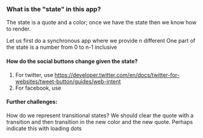 ### What is the "state" in this app?

The state is a quote and a color; once we have the state then we know how to render.

Let us first do a synchronous app where we provide n different 
One part of the state is a number from 0 to n-1 inclusive

#### How do the social buttons change given the state?
1. For twitter, use https://developer.twitter.com/en/docs/twitter-for-websites/tweet-button/guides/web-intent
2. For facebook, use

#### Further challenges:
How do we represent transitional states? We should clear the quote with a transition
and then transition in the new color and the new quote.  Perhaps indicate this with loading dots
